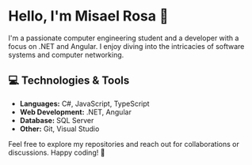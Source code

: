 # Hello, I'm Misael Rosa 👋

I'm a passionate computer engineering student and a developer with a focus on .NET and Angular. I enjoy diving into the intricacies of software systems and computer networking.

## 💻 Technologies & Tools

- **Languages:** C#, JavaScript, TypeScript
- **Web Development:** .NET, Angular
- **Database:** SQL Server
- **Other:** Git, Visual Studio
<!--
## 🌐 Projects

- [Project Name](Link to project): Brief description of the project.
- [Another Project](Link to project): Brief description of the project.

## 📚 Education

- **[Your University](University Website)**
  - Bachelor of Science in Computer Engineering
  - Expected Graduation: [Month, Year]

## 🤝 Let's Connect

- LinkedIn: [Your LinkedIn Profile](Link to LinkedIn)
- GitHub: [Your GitHub Profile](Link to GitHub)-->

Feel free to explore my repositories and reach out for collaborations or discussions. Happy coding! 🚀
